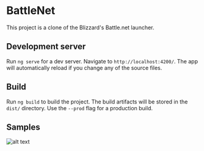 # BattleNet

This project is a clone of the Blizzard's Battle.net launcher.

## Development server

Run `ng serve` for a dev server. Navigate to `http://localhost:4200/`. The app will automatically reload if you change any of the source files.

## Build

Run `ng build` to build the project. The build artifacts will be stored in the `dist/` directory. Use the `--prod` flag for a production build.

## Samples

![alt text](https://i.ibb.co/hXF5B5m/preview.png)
